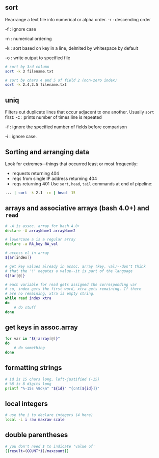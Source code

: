 ## sort

Rearrange a text file into numerical or alpha order.
-r
: descending order

-f
: ignore case

-n
: numerical ordering

-k 
: sort based on key in a line, delmited by whitespace by default

-o
: write output to specified file


```bash
# sort by 3rd column
sort -k 3 filename.txt

# sort by chars 4 and 5 of field 2 (non-zero index)
sort -k 2.4,2.5 filename.txt
```

## uniq

Filters out duplicate lines that occur adjacent to one another. Usually `sort` first:
-c
: prints number of times line is repeated

-f
: ignore the specified number of fields before comparison

-i
: ignore case.

## Sorting and arranging data

Look for extremes--things that occurred least or most frequently:
- requests returning 404
- reqs from single IP address returning 404
- reqs returning 401
 Use `sort`, `head`, `tail` commands at end of pipeline:

```bash
... | sort -k 2.1 -rn | head -15
```

## arrays and associative arrays (bash 4.0+) and `read`

```bash
# -A is assoc. array for bash 4.0+
declare -A arrayName1 arrayName2

# lowercase a is a regular array
declare -a RA_key RA_val

# access el in array
${ar[index]}

# get key values already in assoc. array (key, val)--don't think
# that the '!' negates a value--it is part of the language
${!ar[@]}

# each variable for read gets assigned the corresponding var
# so, index gets the first word, xtra gets remaining. If there
# are no remaining, xtra is empty string.
while read index xtra
do
    # do stuff
done
```

## get keys in assoc.array

```bash
for var in "${!array[@]}"
do
    # do something
done
```

## formatting strings

```bash
# id is 15 chars long, left-justified (-15)
# %8 is 8 digits long
printf "%-15s %8d\n" "${id}" "{cnt[${id}]}"
```
## local integers

```bash
# use the i to declare integers (4 here)
local -i i raw maxraw scale
```

## double parentheses

```bash
# you don't need $ to indicate 'value of'
((result=(COUNT*i)/maxcount))
```